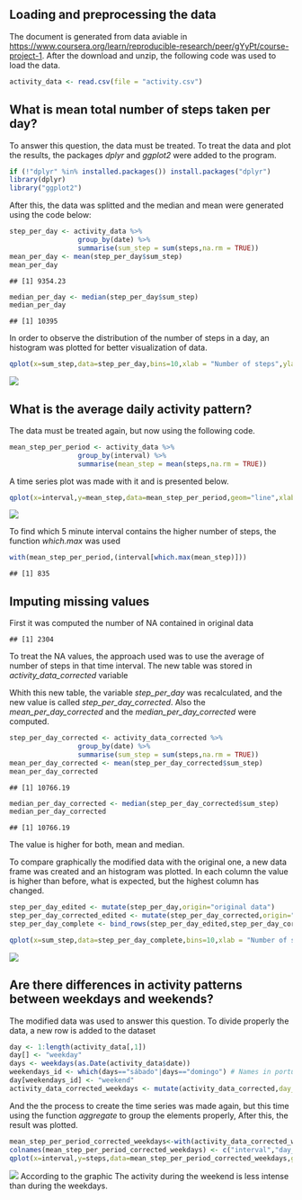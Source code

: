 Loading and preprocessing the data
----------------------------------

The document is generated from data aviable in <https://www.coursera.org/learn/reproducible-research/peer/gYyPt/course-project-1>. After the download and unzip, the following code was used to load the data.

``` r
activity_data <- read.csv(file = "activity.csv")
```

What is mean total number of steps taken per day?
-------------------------------------------------

To answer this question, the data must be treated. To treat the data and plot the results, the packages *dplyr* and *ggplot2* were added to the program.

``` r
if (!"dplyr" %in% installed.packages()) install.packages("dplyr")
library(dplyr)
library("ggplot2")
```

After this, the data was splitted and the median and mean were generated using the code below:

``` r
step_per_day <- activity_data %>%
                 group_by(date) %>%
                 summarise(sum_step = sum(steps,na.rm = TRUE))
mean_per_day <- mean(step_per_day$sum_step)
mean_per_day
```

    ## [1] 9354.23

``` r
median_per_day <- median(step_per_day$sum_step)
median_per_day
```

    ## [1] 10395

In order to observe the distribution of the number of steps in a day, an histogram was plotted for better visualization of data.

``` r
qplot(x=sum_step,data=step_per_day,bins=10,xlab = "Number of steps",ylab = "Frequency")
```

![](PA1_template_files/figure-markdown_github/unnamed-chunk-2-1.png)

What is the average daily activity pattern?
-------------------------------------------

The data must be treated again, but now using the following code.

``` r
mean_step_per_period <- activity_data %>%
                 group_by(interval) %>%
                 summarise(mean_step = mean(steps,na.rm = TRUE))
```

A time series plot was made with it and is presented below.

``` r
qplot(x=interval,y=mean_step,data=mean_step_per_period,geom="line",xlab="5 minute interval",ylab = "average number of steps")
```

![](PA1_template_files/figure-markdown_github/unnamed-chunk-4-1.png)

To find which 5 minute interval contains the higher number of steps, the function *which.max* was used

``` r
with(mean_step_per_period,(interval[which.max(mean_step)]))
```

    ## [1] 835

Imputing missing values
-----------------------

First it was computed the number of NA contained in original data

    ## [1] 2304

To treat the NA values, the approach used was to use the average of number of steps in that time interval. The new table was stored in *activity\_data\_corrected* variable

Whith this new table, the variable *step\_per\_day* was recalculated, and the new value is called *step\_per\_day\_corrected*. Also the *mean\_per\_day\_corrected* and the *median\_per\_day\_corrected* were computed.

``` r
step_per_day_corrected <- activity_data_corrected %>%
                 group_by(date) %>%
                 summarise(sum_step = sum(steps,na.rm = TRUE))
mean_per_day_corrected <- mean(step_per_day_corrected$sum_step)
mean_per_day_corrected
```

    ## [1] 10766.19

``` r
median_per_day_corrected <- median(step_per_day_corrected$sum_step)
median_per_day_corrected
```

    ## [1] 10766.19

The value is higher for both, mean and median.

To compare graphically the modified data with the original one, a new data frame was created and an histogram was plotted. In each column the value is higher than before, what is expected, but the highest column has changed.

``` r
step_per_day_edited <- mutate(step_per_day,origin="original data")
step_per_day_corrected_edited <- mutate(step_per_day_corrected,origin="modified data")
step_per_day_complete <- bind_rows(step_per_day_edited,step_per_day_corrected_edited)

qplot(x=sum_step,data=step_per_day_complete,bins=10,xlab = "Number of steps",ylab = "Frequency",fill=origin)
```

![](PA1_template_files/figure-markdown_github/unnamed-chunk-9-1.png)

Are there differences in activity patterns between weekdays and weekends?
-------------------------------------------------------------------------

The modified data was used to answer this question. To divide properly the data, a new row is added to the dataset

``` r
day <- 1:length(activity_data[,1])
day[] <- "weekday"
days <- weekdays(as.Date(activity_data$date))
weekendays_id <- which(days=="sábado"|days=="domingo") # Names in portuguese
day[weekendays_id] <- "weekend"
activity_data_corrected_weekdays <- mutate(activity_data_corrected,day_type=day)
```

And the the process to create the time series was made again, but this time using the function *aggregate* to group the elements properly, After this, the result was plotted.

``` r
mean_step_per_period_corrected_weekdays<-with(activity_data_corrected_weekdays,aggregate.data.frame(as.numeric(steps),by=list(interval,day_type),sum))
colnames(mean_step_per_period_corrected_weekdays) <- c("interval","day_type","steps")
qplot(x=interval,y=steps,data=mean_step_per_period_corrected_weekdays,geom="line",facets = day_type~.,xlab="5 minute interval",ylab = "average number of steps")
```

![](PA1_template_files/figure-markdown_github/unnamed-chunk-11-1.png) According to the graphic The activity during the weekend is less intense than during the weekdays.
